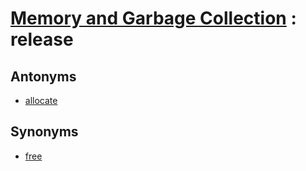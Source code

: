 # [Memory and Garbage Collection][1] : release

## Antonyms

  - [allocate](allocate.md)

## Synonyms

  - [free](free.md)

[1]: README.md
